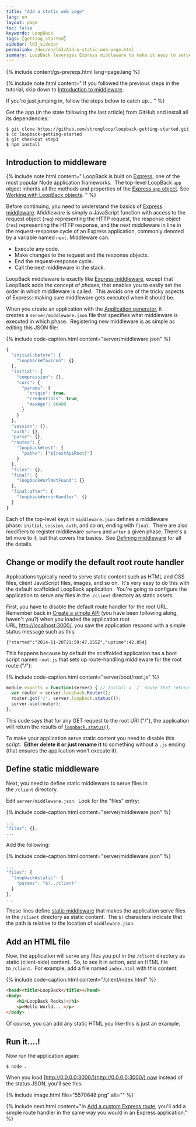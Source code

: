 ```yaml
---
title: "Add a static web page"
lang: en
layout: page
toc: false
keywords: LoopBack
tags: [getting_started]
sidebar: lb3_sidebar
permalink: /doc/en/lb3/Add-a-static-web-page.html
summary: LoopBack leverages Express middleware to make it easy to serve up static content such as web pages.
---
```


{% include content/gs-prereqs.html lang=page.lang %}

{% include note.html content="
If you followed the previous steps in the tutorial, skip down to [Introduction to middleware](#introduction-to-middleware).

If you're just jumping in, follow the steps below to catch up...
" %}

Get the app (in the state following the last article) from GitHub and install all its dependencies:

```
$ git clone https://github.com/strongloop/loopback-getting-started.git
$ cd loopback-getting-started
$ git checkout step3
$ npm install
```

## Introduction to middleware

{% include note.html content="
LoopBack is built on [Express](http://expressjs.com/), one of the most popular Node application frameworks.  The top-level LoopBack `app` object inherits all the methods and properties of the
[Express `app` object](http://expressjs.com/en/4x/api.html#app). See [Working with LoopBack objects](Working-with-LoopBack-objects).
" %}

Before continuing, you need to understand the basics of [Express middleware](http://expressjs.com/guide/using-middleware.html).
_Middleware_ is simply a JavaScript function with access to the request object (`req`) representing the HTTP request, the response object (`res`) representing the HTTP response, and the next middleware in line in the request-response cycle of an Express application, commonly denoted by a variable named `next`. Middleware can:

*   Execute any code.
*   Make changes to the request and the response objects.
*   End the request-response cycle.
*   Call the next middleware in the stack.

LoopBack middleware is exactly like [Express middleware](http://expressjs.com/guide/using-middleware.html), except that LoopBack adds the concept of _phases_, that enables you to easily set the order in which middleware is called.  This avoids one of the tricky aspects of Express: making sure middleware gets executed when it should be. 

When you create an application with the [Application generator](Application-generator), it creates a `server/middleware.json` file that specifies what middleware is executed in which phase.  Registering new middleware is as simple as editing this JSON file:

{% include code-caption.html content="server/middleware.json" %}
```js
{
  "initial:before": {
    "loopback#favicon": {}
  },
  "initial": {
    "compression": {},
    "cors": {
      "params": {
        "origin": true,
        "credentials": true,
        "maxAge": 86400
      }
    }
  },
  "session": {},
  "auth": {},
  "parse": {},
  "routes": {
    "loopback#rest": {
      "paths": ["${restApiRoot}"]
    }
  },
  "files": {},
  "final": {
    "loopback#urlNotFound": {}
  },
  "final:after": {
    "loopback#errorHandler": {}
  }
}
```

Each of the top-level keys in `middleware.json` defines a middleware phase: `initial`, `session`, `auth`, and so on, ending with `final`.  There are also modifiers to register middleware `before` and `after` a given phase. There's a bit more to it, but that covers the basics.  See [Defining middleware](Defining-middleware) for all the details.

## Change or modify the default root route handler

Applications typically need to serve static content such as HTML and CSS files, client JavaScript files, images, and so on.  It's very easy to do this with the default scaffolded LoopBack application.  You're going to configure the application to serve any files in the` /client` directory as static assets.

First, you have to disable the default route handler for the root URL.   Remember back in [Create a simple API](Create-a-simple-api.html) (you have been following along, haven't you?) when you loaded the application root URL, [http://localhost:3000/](http://localhost:3000/), you saw the application respond with a simple status message such as this:

`{"started":"2014-11-20T21:59:47.155Z","uptime":42.054}`

This happens because by default the scaffolded application has a boot script named `root.js` that sets up route-handling middleware for the root route ("/"):

{% include code-caption.html content="server/boot/root.js" %}
```javascript
module.exports = function(server) { // Install a `/` route that returns server status
  var router = server.loopback.Router();
  router.get('/', server.loopback.status());
  server.use(router);
};
```

This code says that for any GET request to the root URI ("/"), the application will return the results of [`loopback.status()`](http://apidocs.strongloop.com/loopback/#loopbackstatus).

To make your application serve static content you need to disable this script.  **Either delete it or just rename it** to something without a `.js` ending (that ensures the application won't execute it).

## Define static middleware

Next, you need to define static middleware to serve files in the `/client` directory.   

Edit `server/middleware.json`.  Look for the "files" entry:

{% include code-caption.html content="server/middleware.json" %}
```javascript
...
"files": {},
...
```

Add the following:

{% include code-caption.html content="server/middleware.json" %}
```javascript
...
"files": {
  "loopback#static": {
    "params": "$!../client" 
  }
},
...
```

These lines define [static middleware](Defining-middleware.html#static-middleware) that makes the application serve files in the `/client` directory as static content.  The `$!` characters indicate that the path is relative to the location of `middleware.json`.

## Add an HTML file

Now, the application will serve any files you put in the `/client` directory as static (client-side) content.  So, to see it in action, add an HTML file to `/client`.  For example, add a file named `index.html` with this content:

{% include code-caption.html content="/client/index.html" %}
```html
<head><title>LoopBack</title></head>
<body>
    <h1>LoopBack Rocks!</h1>
    <p>Hello World... </p>
</body>
```

Of course, you can add any static HTML you like–this is just an example.

## Run it....!

Now run the application again:

`$ node .`

When you load [http://0.0.0.0:3000/](http://0.0.0.0:3000/) now instead of the status JSON, you'll see this:

{% include image.html file="5570648.png" alt="" %}

{% include next.html content="In [Add a custom Express route](Add-a-custom-Express-route.html), you'll add a simple route handler in the same way you would in an Express application."
%}
